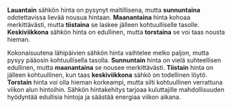 **Lauantain** sähkön hinta on pysynyt maltillisena, mutta **sunnuntaina** odotettavissa lievää nousua hintaan. **Maanantaina** hinta kohoaa merkittävästi, mutta **tiistaina** se laskee jälleen kohtuulliselle tasolle. **Keskiviikkona** sähkön hinta on edullinen, mutta **torstaina** se voi taas nousta hieman. 

Kokonaisuutena lähipäivien sähkön hinta vaihtelee melko paljon, mutta pysyy pääosin kohtuullisella tasolla. **Sunnuntain** hinta on vielä suhteellisen edullinen, mutta **maanantaina** se nousee merkittävästi. **Tiistain** hinta on jälleen kohtuullinen, kun taas **keskiviikkona** sähkö on todellinen löytö. **Torstain** hinta voi olla hieman korkeampi, mutta silti kohtuullinen verrattuna viikon alun hintoihin. Sähkön hintakehitys tarjoaa kuluttajille mahdollisuuden hyödyntää edullisia hintoja ja säästää energiaa viikon aikana.